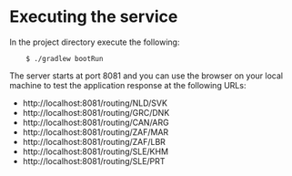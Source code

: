 # Executing the service

In the project directory execute the following:

        $ ./gradlew bootRun

The server starts at port 8081 and you can use the browser on your local machine to test the application response at the following URLs:

* http://localhost:8081/routing/NLD/SVK
* http://localhost:8081/routing/GRC/DNK
* http://localhost:8081/routing/CAN/ARG
* http://localhost:8081/routing/ZAF/MAR
* http://localhost:8081/routing/ZAF/LBR
* http://localhost:8081/routing/SLE/KHM
* http://localhost:8081/routing/SLE/PRT
